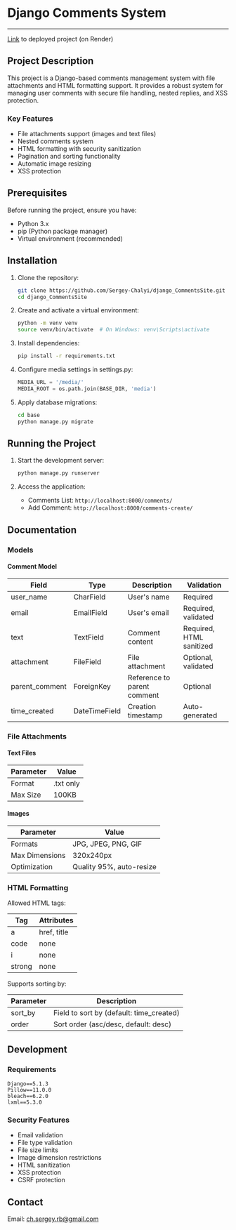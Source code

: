 # Django Comments System
___

[Link](https://sergey-ch-comments.onrender.com/) to deployed project (on Render)  

## Project Description

This project is a Django-based comments management system with file attachments and HTML formatting support. It provides a robust system for managing user comments with secure file handling, nested replies, and XSS protection.

### Key Features
- File attachments support (images and text files)
- Nested comments system
- HTML formatting with security sanitization
- Pagination and sorting functionality
- Automatic image resizing
- XSS protection

## Prerequisites
Before running the project, ensure you have:
- Python 3.x
- pip (Python package manager)
- Virtual environment (recommended)

## Installation
1. Clone the repository:
   ```bash
   git clone https://github.com/Sergey-Chalyi/django_CommentsSite.git
   cd django_CommentsSite
   ```

2. Create and activate a virtual environment:
   ```bash
   python -m venv venv
   source venv/bin/activate  # On Windows: venv\Scripts\activate
   ```

3. Install dependencies:
   ```bash
   pip install -r requirements.txt
   ```

4. Configure media settings in settings.py:
   ```python
   MEDIA_URL = '/media/'
   MEDIA_ROOT = os.path.join(BASE_DIR, 'media')
   ```


5. Apply database migrations:
   ```bash
   cd base
   python manage.py migrate
   ```

## Running the Project
1. Start the development server:
   ```bash
   python manage.py runserver
   ```

2. Access the application:
   - Comments List: `http://localhost:8000/comments/`
   - Add Comment: `http://localhost:8000/comments-create/`

## Documentation

### Models

#### Comment Model
| Field | Type | Description | Validation |
|-------|------|-------------|------------|
| user_name | CharField | User's name | Required |
| email | EmailField | User's email | Required, validated |
| text | TextField | Comment content | Required, HTML sanitized |
| attachment | FileField | File attachment | Optional, validated |
| parent_comment | ForeignKey | Reference to parent comment | Optional |
| time_created | DateTimeField | Creation timestamp | Auto-generated |

### File Attachments

#### Text Files
| Parameter | Value |
|-----------|-------|
| Format | .txt only |
| Max Size | 100KB |

#### Images
| Parameter | Value |
|-----------|-------|
| Formats | JPG, JPEG, PNG, GIF |
| Max Dimensions | 320x240px |
| Optimization | Quality 95%, auto-resize |

### HTML Formatting
Allowed HTML tags:

| Tag | Attributes |
|-----|------------|
| a | href, title |
| code | none |
| i | none |
| strong | none |


Supports sorting by:

| Parameter | Description |
|-----------|-------------|
| sort_by | Field to sort by (default: time_created) |
| order | Sort order (asc/desc, default: desc) |

## Development

### Requirements
```
Django==5.1.3
Pillow==11.0.0
bleach==6.2.0
lxml==5.3.0
```

### Security Features
- Email validation
- File type validation
- File size limits
- Image dimension restrictions
- HTML sanitization
- XSS protection
- CSRF protection

## Contact
Email: ch.sergey.rb@gmail.com
